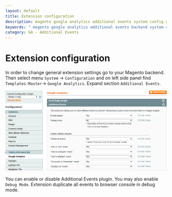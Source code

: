 ```yaml
---
layout: default
title: Extension configuration
description: magento google analytics additional events system config options
keywords: " magento google analytics additional events backend system config"
category: GA - Additional Events
---
```


# Extension configuration

In order to change general extension settings go to your Magento backend. Then select menu `System` -> `Configuration` and on left side panel find `Templates-Master`-> `Google Analytics`. Expand section `Additional Events`.

![Scroll Depth system config options](/images/m1/extensions/ga-plugin-events/system-config.png)

You can enable or disable Additional Events plugin. You may also enable
`Debug Mode`. Extension duplicate all events to browser console in debug mode.
